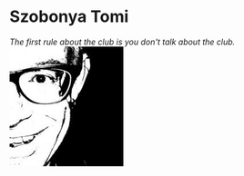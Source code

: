 # Szobonya Tomi
*The first rule about the club is you don't talk about the club.*
![Tomi](image/profilpic.jpg)
